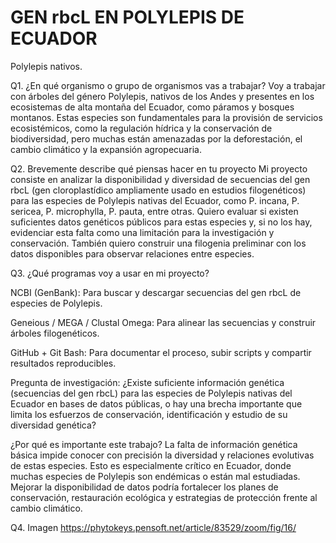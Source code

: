 # GEN rbcL EN POLYLEPIS DE ECUADOR
Polylepis nativos.

Q1. ¿En qué organismo o grupo de organismos vas a trabajar?
Voy a trabajar con árboles del género Polylepis, nativos de los Andes y presentes en los ecosistemas de alta montaña del Ecuador, como páramos y bosques montanos. Estas especies son fundamentales para la provisión de servicios ecosistémicos, como la regulación hídrica y la conservación de biodiversidad, pero muchas están amenazadas por la deforestación, el cambio climático y la expansión agropecuaria.

Q2. Brevemente describe qué piensas hacer en tu proyecto
Mi proyecto consiste en analizar la disponibilidad y diversidad de secuencias del gen rbcL (gen cloroplastídico ampliamente usado en estudios filogenéticos) para las especies de Polylepis nativas del Ecuador, como P. incana, P. sericea, P. microphylla, P. pauta, entre otras.
Quiero evaluar si existen suficientes datos genéticos públicos para estas especies y, si no los hay, evidenciar esta falta como una limitación para la investigación y conservación. También quiero construir una filogenia preliminar con los datos disponibles para observar relaciones entre especies.

Q3. ¿Qué programas voy a usar en mi proyecto?

NCBI (GenBank): Para buscar y descargar secuencias del gen rbcL de especies de Polylepis.

Geneious / MEGA / Clustal Omega: Para alinear las secuencias y construir árboles filogenéticos.

GitHub + Git Bash: Para documentar el proceso, subir scripts y compartir resultados reproducibles.

Pregunta de investigación:
¿Existe suficiente información genética (secuencias del gen rbcL) para las especies de Polylepis nativas del Ecuador en bases de datos públicas, o hay una brecha importante que limita los esfuerzos de conservación, identificación y estudio de su diversidad genética?

¿Por qué es importante este trabajo?
La falta de información genética básica impide conocer con precisión la diversidad y relaciones evolutivas de estas especies. Esto es especialmente crítico en Ecuador, donde muchas especies de Polylepis son endémicas o están mal estudiadas. Mejorar la disponibilidad de datos podría fortalecer los planes de conservación, restauración ecológica y estrategias de protección frente al cambio climático.

Q4. Imagen https://phytokeys.pensoft.net/article/83529/zoom/fig/16/
